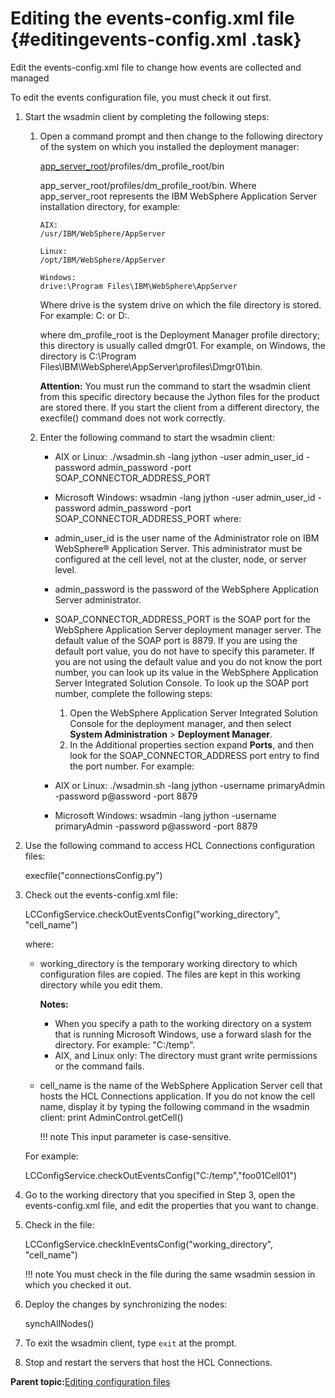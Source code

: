 # Editing the events-config.xml file {#editingevents-config.xml .task}

Edit the events-config.xml file to change how events are collected and managed

To edit the events configuration file, you must check it out first.

1.  Start the wsadmin client by completing the following steps:

    1.  Open a command prompt and then change to the following directory of the system on which you installed the deployment manager:

        [app\_server\_root](../plan/i_ovr_r_directory_conventions.md)/profiles/dm\_profile\_root/bin

        app\_server\_root/profiles/dm\_profile\_root/bin. Where app\_server\_root represents the IBM WebSphere Application Server installation directory, for example:

        ```
        AIX:
        /usr/IBM/WebSphere/AppServer
        
        ```

        ```
        Linux:
        /opt/IBM/WebSphere/AppServer
        
        ```

        ```
        Windows:
        drive:\Program Files\IBM\WebSphere\AppServer
        
        ```

        Where drive is the system drive on which the file directory is stored. For example: C: or D:.

        where dm\_profile\_root is the Deployment Manager profile directory; this directory is usually called dmgr01. For example, on Windows, the directory is C:\\Program Files\\IBM\\WebSphere\\AppServer\\profiles\\Dmgr01\\bin.

        **Attention:** You must run the command to start the wsadmin client from this specific directory because the Jython files for the product are stored there. If you start the client from a different directory, the execfile\(\) command does not work correctly.

    2.  Enter the following command to start the wsadmin client:

        -   AIX or Linux: ./wsadmin.sh -lang jython -user admin\_user\_id -password admin\_password -port SOAP\_CONNECTOR\_ADDRESS\_PORT
        -   Microsoft Windows: wsadmin -lang jython -user admin\_user\_id -password admin\_password -port SOAP\_CONNECTOR\_ADDRESS\_PORT
        where:

        -   admin\_user\_id is the user name of the Administrator role on IBM WebSphere® Application Server. This administrator must be configured at the cell level, not at the cluster, node, or server level.
        -   admin\_password is the password of the WebSphere Application Server administrator.
        -   SOAP\_CONNECTOR\_ADDRESS\_PORT is the SOAP port for the WebSphere Application Server deployment manager server. The default value of the SOAP port is 8879. If you are using the default port value, you do not have to specify this parameter. If you are not using the default value and you do not know the port number, you can look up its value in the WebSphere Application Server Integrated Solution Console. To look up the SOAP port number, complete the following steps:
            1.  Open the WebSphere Application Server Integrated Solution Console for the deployment manager, and then select **System Administration** \> **Deployment Manager**.
            2.  In the Additional properties section expand **Ports**, and then look for the SOAP\_CONNECTOR\_ADDRESS port entry to find the port number.
        For example:

        -   AIX or Linux: ./wsadmin.sh -lang jython -username primaryAdmin -password p@assword -port 8879
        -   Microsoft Windows: wsadmin -lang jython -username primaryAdmin -password p@assword -port 8879
2.  Use the following command to access HCL Connections configuration files:

    execfile\("connectionsConfig.py"\)

3.  Check out the events-config.xml file:

    LCConfigService.checkOutEventsConfig\("working\_directory", "cell\_name"\)

    where:

    -   working\_directory is the temporary working directory to which configuration files are copied. The files are kept in this working directory while you edit them.

        **Notes:**

        -   When you specify a path to the working directory on a system that is running Microsoft Windows, use a forward slash for the directory. For example: "C:/temp".
        -   AIX, and Linux only: The directory must grant write permissions or the command fails.
    -   cell\_name is the name of the WebSphere Application Server cell that hosts the HCL Connections application. If you do not know the cell name, display it by typing the following command in the wsadmin client: print AdminControl.getCell\(\)

        !!! note
    This input parameter is case-sensitive.

    For example:

    LCConfigService.checkOutEventsConfig\("C:/temp","foo01Cell01"\)

4.  Go to the working directory that you specified in Step 3, open the events-config.xml file, and edit the properties that you want to change.

5.  Check in the file:

    LCConfigService.checkInEventsConfig\("working\_directory", "cell\_name"\)

    !!! note
    You must check in the file during the same wsadmin session in which you checked it out.

6.  Deploy the changes by synchronizing the nodes:

    synchAllNodes\(\)

7.  To exit the wsadmin client, type `exit` at the prompt.

8.  Stop and restart the servers that host the HCL Connections.


**Parent topic:**[Editing configuration files](../admin/t_admin_common_checkout_config_file.md)

